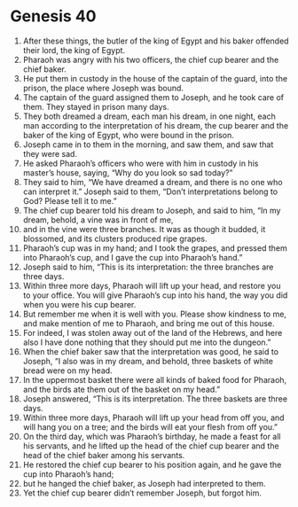 
# Genesis 40
1. After these things, the butler of the king of Egypt and his baker offended their lord, the king of Egypt. 
2. Pharaoh was angry with his two officers, the chief cup bearer and the chief baker. 
3. He put them in custody in the house of the captain of the guard, into the prison, the place where Joseph was bound. 
4. The captain of the guard assigned them to Joseph, and he took care of them. They stayed in prison many days. 
5. They both dreamed a dream, each man his dream, in one night, each man according to the interpretation of his dream, the cup bearer and the baker of the king of Egypt, who were bound in the prison. 
6. Joseph came in to them in the morning, and saw them, and saw that they were sad. 
7. He asked Pharaoh’s officers who were with him in custody in his master’s house, saying, “Why do you look so sad today?” 
8. They said to him, “We have dreamed a dream, and there is no one who can interpret it.” Joseph said to them, “Don’t interpretations belong to God? Please tell it to me.” 
9. The chief cup bearer told his dream to Joseph, and said to him, “In my dream, behold, a vine was in front of me, 
10. and in the vine were three branches. It was as though it budded, it blossomed, and its clusters produced ripe grapes. 
11. Pharaoh’s cup was in my hand; and I took the grapes, and pressed them into Pharaoh’s cup, and I gave the cup into Pharaoh’s hand.” 
12. Joseph said to him, “This is its interpretation: the three branches are three days. 
13. Within three more days, Pharaoh will lift up your head, and restore you to your office. You will give Pharaoh’s cup into his hand, the way you did when you were his cup bearer. 
14. But remember me when it is well with you. Please show kindness to me, and make mention of me to Pharaoh, and bring me out of this house. 
15. For indeed, I was stolen away out of the land of the Hebrews, and here also I have done nothing that they should put me into the dungeon.” 
16. When the chief baker saw that the interpretation was good, he said to Joseph, “I also was in my dream, and behold, three baskets of white bread were on my head. 
17. In the uppermost basket there were all kinds of baked food for Pharaoh, and the birds ate them out of the basket on my head.” 
18. Joseph answered, “This is its interpretation. The three baskets are three days. 
19. Within three more days, Pharaoh will lift up your head from off you, and will hang you on a tree; and the birds will eat your flesh from off you.” 
20. On the third day, which was Pharaoh’s birthday, he made a feast for all his servants, and he lifted up the head of the chief cup bearer and the head of the chief baker among his servants. 
21. He restored the chief cup bearer to his position again, and he gave the cup into Pharaoh’s hand; 
22. but he hanged the chief baker, as Joseph had interpreted to them. 
23. Yet the chief cup bearer didn’t remember Joseph, but forgot him.
